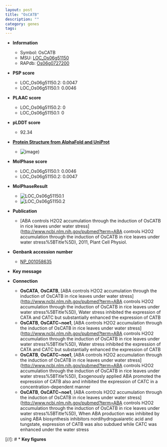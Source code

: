 ```yaml
---
layout: post
title: "OsCATB"
description: ""
category: genes
tags: 
---
```


* **Information**  
    + Symbol: OsCATB  
    + MSU: [LOC_Os06g51150](http://rice.plantbiology.msu.edu/cgi-bin/ORF_infopage.cgi?orf=LOC_Os06g51150)  
    + RAPdb: [Os06g0727200](http://rapdb.dna.affrc.go.jp/viewer/gbrowse_details/irgsp1?name=Os06g0727200)  

* **PSP score**  
    + LOC_Os06g51150.2: 0.0047 
    + LOC_Os06g51150.1: 0.0046 

* **PLAAC score**  
    + LOC_Os06g51150.2: 0 
    + LOC_Os06g51150.1: 0 

* **pLDDT score**
    + 92.34

* **[Protein Structure from AlphaFold and UniProt](https://www.uniprot.org/uniprotkb/C7J2C3/entry#structure)**
    + ![image](https://ricepsp.github.io/images/C/AF-C7J2C3-F1.png))

* **MolPhase score**
    + LOC_Os06g51150.1: 0.0046
    + LOC_Os06g51150.2: 0.0047

* **MolPhaseResult**
    + ![LOC_Os06g51150.1](https://ricepsp.github.io/pictures/LOC_Os06g/LOC_Os06g51150.1.png)
    + ![LOC_Os06g51150.2](https://ricepsp.github.io/pictures/LOC_Os06g/LOC_Os06g51150.2.png)

* **Publication**  
    + [ABA controls H2O2 accumulation through the induction of OsCATB in rice leaves under water stress](http://www.ncbi.nlm.nih.gov/pubmed?term=ABA controls H2O2 accumulation through the induction of OsCATB in rice leaves under water stress%5BTitle%5D), 2011, Plant Cell Physiol.

* **Genbank accession number**  
    + [NP_001058635](http://www.ncbi.nlm.nih.gov/nuccore/NP_001058635)

* **Key message**  

* **Connection**  
    + __OsCATA__, __OsCATB__, [ABA controls H2O2 accumulation through the induction of OsCATB in rice leaves under water stress](http://www.ncbi.nlm.nih.gov/pubmed?term=ABA controls H2O2 accumulation through the induction of OsCATB in rice leaves under water stress%5BTitle%5D), Water stress inhibited the expression of CATA and CATC but substantially enhanced the expression of CATB
    + __OsCATB__, __OsCATC~noe1__, [ABA controls H2O2 accumulation through the induction of OsCATB in rice leaves under water stress](http://www.ncbi.nlm.nih.gov/pubmed?term=ABA controls H2O2 accumulation through the induction of OsCATB in rice leaves under water stress%5BTitle%5D), Water stress inhibited the expression of CATA and CATC but substantially enhanced the expression of CATB
    + __OsCATB__, __OsCATC~noe1__, [ABA controls H2O2 accumulation through the induction of OsCATB in rice leaves under water stress](http://www.ncbi.nlm.nih.gov/pubmed?term=ABA controls H2O2 accumulation through the induction of OsCATB in rice leaves under water stress%5BTitle%5D), Exogenously applied ABA promoted the expression of CATB also and inhibited the expression of CATC in a concentration-dependent manner
    + __OsCATB__, __OsCATC~noe1__, [ABA controls H2O2 accumulation through the induction of OsCATB in rice leaves under water stress](http://www.ncbi.nlm.nih.gov/pubmed?term=ABA controls H2O2 accumulation through the induction of OsCATB in rice leaves under water stress%5BTitle%5D), When ABA production was inhibited by using ABA biosynthesis inhibitors nordihydroguaiaretic acid and tungstate, expression of CATB was also subdued while CATC was enhanced under the water stress

[//]: # * **Key figures**  


